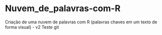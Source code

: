 # Nuvem_de_palavras-com-R
Criação de uma nuvem de palavras com R (palavras chaves em um texto de forma visual) - v2
Teste git